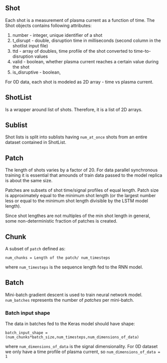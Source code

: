 ## Shot

Each shot is a measurement of plasma current as a function of time. The Shot objects contains following attributes:

 1. number - integer, unique identifier of a shot
 1. t_disrupt - double, disruption time in milliseconds (second column in the shotlist input file)
 1. ttd - array of doubles, time profile of the shot converted to time-to-disruption values
 1. valid - boolean, whether plasma current reaches a certain value during the shot
 1. is_disruptive - boolean, 

        
For 0D data, each shot is modeled as 2D array - time vs plasma current.

## ShotList

Is a wrapper around list of shots. Therefore, it is a list of 2D arrays.

## Sublist

Shot lists is split into sublists having `num_at_once` shots from an entire dataset contained in ShotList. 

## Patch

The length of shots varies by a factor of 20. For data parallel synchronous training it is essential that amounds of train data passed to the model replica is about the same size.

Patches are subsets of shot time/signal profiles of equal length. Patch size is approximately equal to the minimum shot length (or the largest number less or equal to the minimum shot length divisible by the LSTM model length).

Since shot lengthes are not multiples of the min shot length in general, some non-deterministic fraction of patches is created.

## Chunk

A subset of `patch` defined as:
```
num_chunks = Length of the patch/ num_timesteps
```        
where `num_timesteps` is the sequence length fed to the RNN model.

## Batch

Mini-batch gradient descent is used to train neural network model.
`num_batches` represents the number of *patches* per mini-batch.

### Batch input shape

The data in batches fed to the Keras model should have shape:

```
batch_input_shape = (num_chunks*batch_size,num_timesteps,num_dimensions_of_data)
```

where `num_dimensions_of_data` is the signal dimensionality. For 0D dataset we only have a time profile of plasma current,
so `num_dimensions_of_data = 1`
